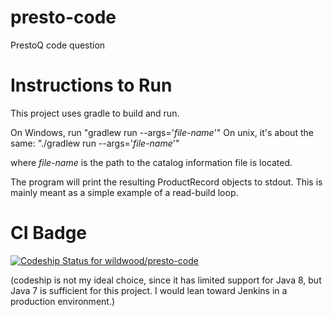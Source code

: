 # presto-code
PrestoQ code question

# Instructions to Run
This project uses gradle to build and run.

On Windows, run "gradlew run --args='*file-name*'"
On unix, it's about the same: "./gradlew run --args='*file-name*'"

where *file-name* is the path to the catalog information file is located.

The program will print the resulting ProductRecord objects to stdout.  This
is mainly meant as a simple example of a read-build loop.


# CI Badge
[![Codeship Status for wildwood/presto-code](https://app.codeship.com/projects/d7b117c0-8a54-0137-c948-2e6a8e925a93/status?branch=master)](https://app.codeship.com/projects/354799)

(codeship is not my ideal choice, since it has limited support for Java 8, but Java 7 is sufficient for this project.  I would lean toward Jenkins in a production environment.)
